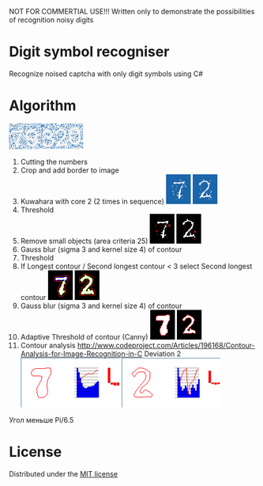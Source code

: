 NOT FOR COMMERTIAL USE!!!
Written only to demonstrate the possibilities of recognition noisy digits

# Digit symbol recogniser
Recognize noised captcha with only digit symbols using C#

# Algorithm
![](./docPictures/source.png?raw=true)

1. Cutting the numbers
2. Crop and add border to image
3. Kuwahara with core 2 (2 times in sequence)
![](./docPictures/digit0.png?raw=true) ![](./docPictures/digit3.png?raw=true)
4. Threshold
5. Remove small objects (area criteria 25)
![](./docPictures/gauss0.png?raw=true) ![](./docPictures/gauss3.png?raw=true)
6. Gauss blur (sigma 3 and kernel size 4) of contour
7. Threshold
8. If Longest contour / Second longest contour < 3 select Second longest contour
![](./docPictures/contour0.png?raw=true) ![](./docPictures/contour3.png?raw=true)
9. Gauss blur (sigma 3 and kernel size 4) of contour
10. Adaptive Threshold of contour (Canny)
![](./docPictures/lastContour0.png?raw=true) ![](./docPictures/lastContour3.png?raw=true)
11. Contour analysis http://www.codeproject.com/Articles/196168/Contour-Analysis-for-Image-Recognition-in-C Deviation 2
![](./docPictures/correlation0.png?raw=true) ![](./docPictures/correlation3.png?raw=true)


Угол меньше Pi/6.5

# License

Distributed under the [MIT license](LICENSE)